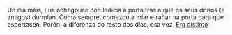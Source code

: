 Un día máis, Lúa achegouse con ledicia á porta tras a que os seus donos (e amigos) durmían. Coma sempre, comezou a miar
e rañar na porta para que espertasen. Porén, a diferenza do resto dos días, esa vez:
[Era distinto](dixital/dixital.md)
